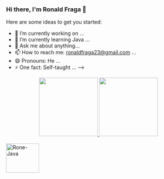 ### Hi there, I'm Ronald Fraga 👋

Here are some ideas to get you started:

- 🔭 I’m currently working on ...
- 🌱 I’m currently learning Java ...
- 💬 Ask me about anything...
- 📫 How to reach me: ronaldfraga23@gmail.com  ...
- 😄 Pronouns: He ...
- ⚡ One fact: Self-taught ...
-->
<div align="center">
  <a href="https://github.com/Ronaldfraga">
  <img height="160em" src="https://github-readme-stats.vercel.app/api?username=Ronaldfraga&show_icons=true&theme=dracula&include_all_commits=true&count_private=true"/>
  <img height="160em" src="https://github-readme-stats.vercel.app/api/top-langs/?username=Ronaldfraga&layout=compact&langs_count=7&theme=dracula"/>
</div>
<div style="display: inline_block"><br>
<img align="center" alt="Rone-Java" height="80" width="90" img src="https://cdn.jsdelivr.net/gh/devicons/devicon/icons/java/java-original-wordmark.svg">
</div>
